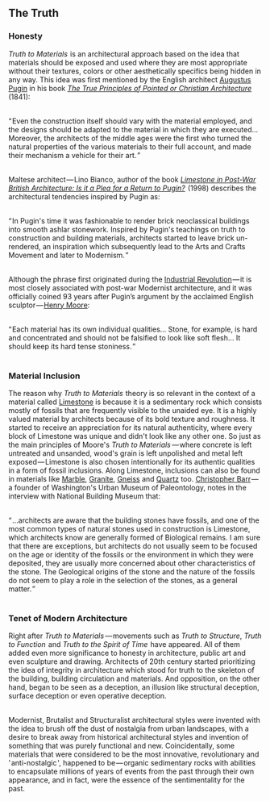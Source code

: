 


## The Truth

<div class="subchapter">

### Honesty

</div>

*Truth to Materials*&hairsp; is an architectural approach based on the idea that materials should be exposed and used where they are most appropriate without their textures, colors or other aesthetically specifics being hidden in any way. This idea was first mentioned by the English architect [Augustus Pugin](#figure "Augustus Pugin") in his book [*The True Principles of Pointed or Christian Architecture*](#figure "The True Principles of Pointed or Christian Architecture") &hairsp;(1841):<br>
<br>

<div class="quote">“&hairsp;Even the construction itself should vary with the material employed, and the designs should be adapted to the material in which they are executed... Moreover, the architects of the middle ages were the first who turned the natural properties of the various materials to their full account, and made their mechanism a vehicle for their art.&hairsp;”<br>
</div>
<br>

Maltese architect&hairsp;—&hairsp;Lino Bianco, author of the book [*Limestone in Post-War British Architecture: Is it a Plea for a Return to Pugin?*](#figure "Limestone in Post-War British Architecture: Is it a Plea for a Return to Pugin?") &hairsp;(1998) describes the architectural tendencies inspired by Pugin as:<br>
<br>

<div class="quote">“&hairsp;In Pugin's time it was fashionable to render brick neoclassical buildings into smooth ashlar stonework. Inspired by Pugin's teachings on truth to construction and building materials, architects started to leave brick un-rendered, an inspiration which subsequently lead to the Arts and Crafts Movement and later to Modernism.&hairsp;”<br>
</div>
<br>

Although the phrase first originated during the [Industrial Revolution](#figure "Industrial Revolution")&hairsp;—&hairsp;it is most closely associated with post-war Modernist architecture, and it was officially coined 93 years after Pugin’s argument by the acclaimed English sculptor&hairsp;—&hairsp;[Henry Moore](#figure "Henry Moore"):<br>
<br>

<div class="quote">
“&hairsp;Each material has its own individual qualities… Stone, for example, is hard and concentrated and should not be falsified to look like soft flesh… It should keep its hard tense stoniness.&hairsp;”<br>
</div><br>

<div class="subchapter">

### Material Inclusion

</div>

The reason why *Truth to Materials* &hairsp;theory is so relevant in the context of a material called [Limestone](#figure "Limestone") is because it is a sedimentary rock which consists mostly of fossils that are frequently visible to the unaided eye. It is a highly valued material by architects because of its bold texture and roughness. It started to receive an appreciation for its natural authenticity, where every block of Limestone was unique and didn't look like any other one. So just as the main principles of Moore's *Truth to Materials*&hairsp;&hairsp;—&hairsp;where concrete is left untreated and unsanded, wood's grain is left unpolished and metal left exposed&hairsp;—&hairsp;Limestone is also chosen intentionally for its authentic qualities in a form of fossil inclusions. Along Limestone, inclusions can also be found in materials like [Marble](#figure "Marble"), [Granite](#figure "Granite"), [Gneiss](#figure "Gneiss") and [Quartz](#figure "Quartz") too. [Christopher Barr](#figure "Christopher Barr")&hairsp;—&hairsp;a founder of Washington's Urban Museum of Paleontology, notes in the interview with National Building Museum that:<br>
<br>

<div class="quote">
“&hairsp;…architects are aware that the building stones have fossils, and one of the most common types of natural stones used in construction is Limestone, which architects know are generally formed of Biological remains. I am sure that there are exceptions, but architects do not usually seem to be focused on the age or identity of the fossils or the environment in which they were deposited, they are usually more concerned about other characteristics of the stone. The Geological origins of the stone and the nature of the fossils do not seem to play a role in the selection of the stones, as a general matter.&hairsp;”
</div>

</div><br>

<div class="subchapter">

### Tenet of Modern Architecture

</div>

Right after *Truth to Materials*&hairsp;&hairsp;—&hairsp;movements such as *Truth to Structure*, *Truth to Function*&hairsp; and *Truth to the Spirit of Time*&hairsp; have appeared. All of them added even more significance to honesty in architecture, public art and even sculpture and drawing. Architects of 20th century started prioritizing the idea of integrity in architecture which stood for truth to the skeleton of the building, building circulation and materials. And opposition, on the other hand, began to be seen as a deception, an illusion like structural deception, surface deception or even operative deception.<br>
<br>

Modernist, Brutalist and Structuralist architectural styles were invented with the idea to brush off the dust of nostalgia from urban landscapes, with a desire to break away from historical architectural styles and invention of something that was purely functional and new. Coincidentally, some materials that were considered to be the most innovative, revolutionary and '&hairsp;anti-nostalgic&hairsp;', happened to be&hairsp;—&hairsp;organic sedimentary rocks with abilities to encapsulate millions of years of events from the past through their own appearance, and in fact, were the essence &hairsp;of the sentimentality for the past.




